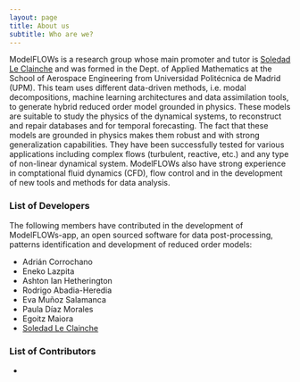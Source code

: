 ```yaml
---
layout: page
title: About us
subtitle: Who are we?
---
```


ModelFLOWs is a research group whose main promoter and tutor is [Soledad Le Clainche](https://sites.google.com/view/soledadleclainche/) and was formed in the Dept. of Applied Mathematics at the School of Aerospace Engineering from Universidad Politécnica de Madrid (UPM). This team uses different data-driven methods, i.e. modal decompositions, machine learning architectures and data assimilation tools, to generate hybrid reduced order model grounded in physics. These models are suitable to study the physics of the dynamical systems, to reconstruct and repair databases and for temporal forecasting. The fact that these models are grounded in physics makes them robust and with strong generalization capabilities. They have been successfully tested for various applications including complex flows (turbulent, reactive, etc.) and any type of non-linear dynamical system. ModelFLOWs also have strong experience in comptational fluid dynamics (CFD), flow control and in the development of new tools and methods for data analysis.  

### List of Developers
The following members have contributed in the development of ModelFLOWs-app, an open sourced software for data post-processing, patterns identification and development of reduced order models:
- Adrián Corrochano
- Eneko Lazpita
- Ashton Ian Hetherington
- Rodrigo Abadia-Heredia
- Eva Muñoz Salamanca
- Paula Díaz Morales
- Egoitz Maiora
- [Soledad Le Clainche](https://sites.google.com/view/soledadleclainche/)

### List of Contributors
- 


